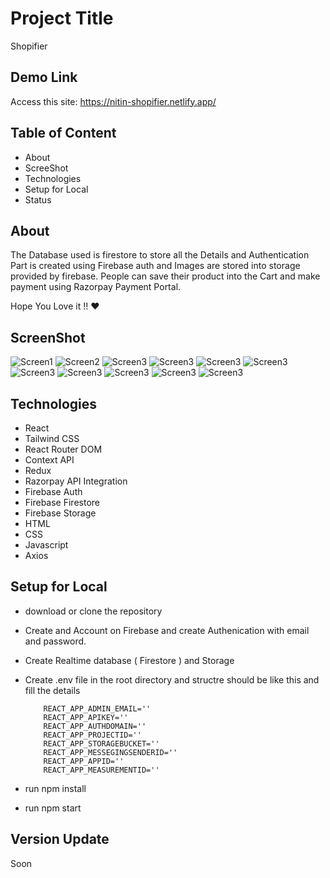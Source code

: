 # Project Title

Shopifier

## Demo Link

Access this site: https://nitin-shopifier.netlify.app/

## Table of Content

- About
- ScreeShot
- Technologies
- Setup for Local
- Status

## About

The Database used is firestore to store all the Details and Authentication Part is created using Firebase auth and Images are stored into storage provided by firebase. People can save their product into the Cart and make payment using Razorpay Payment Portal.

Hope You Love it !! ❤️

## ScreenShot

![Screen1](./Screenshot/Front_Page.png)
![Screen2](./Screenshot/Front_Menu.png)
![Screen3](./Screenshot/Login.png)
![Screen3](./Screenshot/SIgnup.png)
![Screen3](./Screenshot/AllProduct.png)
![Screen3](./Screenshot/AddProduct.png)
![Screen3](./Screenshot/Men_Cat.png)
![Screen3](./Screenshot/MobileFront.png)
![Screen3](./Screenshot/Mobile_Cat.png)
![Screen3](./Screenshot/Mobile%20Footer.png)
![Screen3](./Screenshot/Tablet.png)

## Technologies

- React
- Tailwind CSS
- React Router DOM
- Context API
- Redux
- Razorpay API Integration
- Firebase Auth
- Firebase Firestore
- Firebase Storage
- HTML
- CSS
- Javascript
- Axios

## Setup for Local

- download or clone the repository
- Create and Account on Firebase and create Authenication with email and password.
- Create Realtime database ( Firestore ) and Storage
- Create .env file in the root directory and structre should be like this and fill the details

    ```
        REACT_APP_ADMIN_EMAIL=''
        REACT_APP_APIKEY=''
        REACT_APP_AUTHDOMAIN=''
        REACT_APP_PROJECTID=''
        REACT_APP_STORAGEBUCKET=''
        REACT_APP_MESSEGINGSENDERID=''
        REACT_APP_APPID=''
        REACT_APP_MEASUREMENTID=''
    ```
- run npm install
- run npm start

## Version Update

  Soon